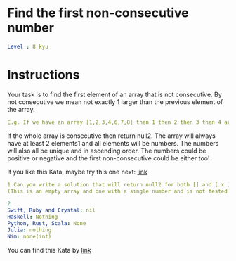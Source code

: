 # Find the first non-consecutive number

```yaml
Level : 8 kyu
```



# Instructions
Your task is to find the first element of an array that is not consecutive.
By not consecutive we mean not exactly 1 larger than the previous element of the array.

```yaml
E.g. If we have an array [1,2,3,4,6,7,8] then 1 then 2 then 3 then 4 are all consecutive but 6 is not, so that's the first non-consecutive number.
```

If the whole array is consecutive then return null2.
The array will always have at least 2 elements1 and all elements will be numbers.
The numbers will also all be unique and in ascending order.
The numbers could be positive or negative and the first non-consecutive could be either too!

If you like this Kata, maybe try this one next: [link](https://www.codewars.com/kata/represent-array-of-numbers-as-ranges)

```yaml
1 Can you write a solution that will return null2 for both [] and [ x ] though? 
(This is an empty array and one with a single number and is not tested for, but you can write your own example test. )
```

```yaml
2
Swift, Ruby and Crystal: nil
Haskell: Nothing
Python, Rust, Scala: None
Julia: nothing
Nim: none(int)
```

You can find this Kata by [link](https://www.codewars.com/kata/58f8a3a27a5c28d92e000144/train/scala)